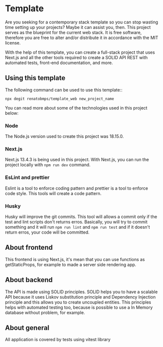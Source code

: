 # Template

Are you seeking for a contemporary stack template so you can stop wasting time setting up your projects? Maybe it can assist you, then. This project serves as the blueprint for the current web stack. It is free software, therefore you are free to alter and/or distribute it in accordance with the MIT license.

With the help of this template, you can create a full-stack project that uses Next.js and all the other tools required to create a SOLID API REST with automated tests, front-end documentation, and more.

## Using this template

The following command can be used to use this template::

```
npx degit renatobmps/template_web new_project_name
```

You can read more about some of the technologies used in this project below:

### Node
The Node.js version used to create this project was 18.15.0.

### Next.js
Next.js 13.4.3 is being used in this project. With Next.js, you can run the project locally with ```npm run dev``` command.

### EsLint and prettier
Eslint is a tool to enforce coding pattern and prettier is a tool to enforce code style. This tools will create a code pattern.

### Husky
Husky will improve the git commits. This tool will allows a commit only if the test and lint scripts don't returns erros. Basically, you will try to commit something and it will run ```npm run lint``` and ```npm run test``` and if it doesn't return erros, your code will be committed.

## About frontend

This frontend is using Next.js, it's mean that you can use functions as getStaticProps, for example to made a server side rendering app.

## About backend

The API is made using SOLID principles. SOLID helps you to have a scalable API because it uses Liskov substitution principle and Dependency Injection principle and this allows you to create uncoupled entities. This principles helps with automated testing too, because is possible to use a In Memory database without problem, for example.

## About general

All application is covered by tests using vitest library